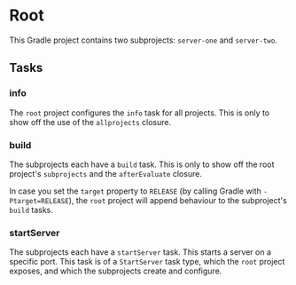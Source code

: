 # Root

This Gradle project contains two subprojects: `server-one` and `server-two`.

## Tasks

### info

The `root` project configures the `info` task for all projects.
This is only to show off the use of the `allprojects` closure.

### build

The subprojects each have a `build` task.
This is only to show off the root project's `subprojects` and the `afterEvaluate` closure.

In case you set the `target` property to `RELEASE` (by calling Gradle with `-Ptarget=RELEASE`), the `root` project will append behaviour to the subproject's `build` tasks.

### startServer

The subprojects each have a `startServer` task. This starts a server on a specific port.
This task is of a `StartServer` task type, which the `root` project exposes, and which the subprojects create and configure.
